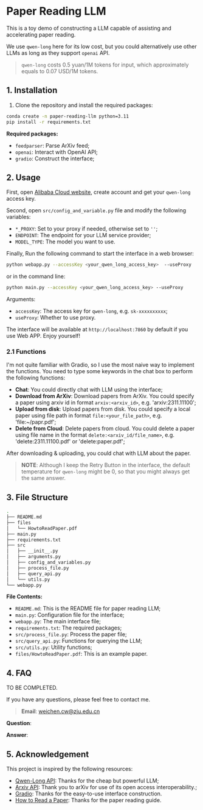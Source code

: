 <!--
 * @Author             : 陈蔚 (weichen.cw@zju.edu.cn)
 * @Date               : 2024-08-14 10:47
 * @Last Modified By   : 陈蔚 (weichen.cw@zju.edu.cn)
 * @Last Modified Date : 2024-08-20 00:58
 * @Description        : This is REAME file for paper reading LLM.
 * -------- 
 * Copyright (c) 2024 Wei Chen. 
-->

# Paper Reading LLM

This is a toy demo of constructing a LLM capable of assisting and accelerating paper reading.

We use `qwen-long` here for its low cost, but you could alternatively use other LLMs as long as they support `openai` API.

> `qwen-long` costs 0.5 yuan/1M tokens for input, which approximately equals to 0.07 USD/1M tokens.

## 1. Installation

1. Clone the repository and install the required packages:


```bash
conda create -n paper-reading-llm python=3.11
pip install -r requirements.txt
```

**Required packages:**
- `feedparser`: Parse ArXiv feed;
- `openai`: Interact with OpenAI API;
- `gradio`: Construct the interface;

## 2. Usage

First, open [Alibaba Cloud website](https://help.aliyun.com/zh/model-studio/developer-reference/qwen-long-api), create account and get your `qwen-long` access key.

Second, open `src/config_and_variable.py` file and modify the following variables:
- `*_PROXY`: Set to your proxy if needed, otherwise set to `''`;
- `ENDPOINT`: The endpoint for your LLM service provider;
- `MODEL_TYPE`: The model you want to use.

Finally, Run the following command to start the interface in a web browser:

```bash
python webapp.py --accessKey <your_qwen_long_access_key>  --useProxy
```

or in the command line:

```bash
python main.py --accessKey <your_qwen_long_access_key> --useProxy
```

Arguments:
- `accessKey`: The access key for `qwen-long`, e.g. `sk-xxxxxxxxxx`;
- `useProxy`: Whether to use proxy.

The interface will be available at `http://localhost:7860` by default if you use Web APP. Enjoy yourself!

### 2.1 Functions

I'm not quite familiar with Gradio, so I use the most naive way to implement the functions. You need to type some keywords in the chat box to perform the following functions:

- **Chat**: You could directly chat with LLM using the interface;
- **Download from ArXiv**: Download papers from ArXiv. You could specify a paper using arxiv id in format `arxiv:<arxiv_id>`, e.g. 'arxiv:2311.11100';
- **Upload from disk**: Upload papers from disk. You could specify a local paper using file path in format `file:<your_file_path>`, e.g. 'file:~/papr.pdf';
- **Delete from Cloud**: Delete papers from cloud. You could delete a paper using file name in the format `delete:<arxiv_id/file_name>`, e.g. 'delete:2311.11100.pdf' or 'delete:paper.pdf';

After downloading & uploading, you could chat with LLM about the paper.

> **NOTE**: Although I keep the Retry Button in the interface, the default temperature for `qwen-long` might be 0, so that you might always get the same answer.

## 3. File Structure

```bash
.
├── README.md
├── files
│   └── HowtoReadPaper.pdf
├── main.py
├── requirements.txt
├── src
│   ├── __init__.py
│   ├── arguments.py
│   ├── config_and_variables.py
│   ├── process_file.py
│   ├── query_api.py
│   └── utils.py
└── webapp.py
```

**File Contents:**
- `README.md`: This is the README file for paper reading LLM;
- `main.py`: Configuration file for the interface;
- `webapp.py`: The main interface file;
- `requirements.txt`: The required packages;
- `src/process_file.py`: Process the paper file;
- `src/query_api.py`: Functions for querying the LLM;
- `src/utils.py`: Utility functions;
- `files/HowtoReadPaper.pdf`: This is an example paper.

## 4. FAQ

TO BE COMPLETED.

If you have any questions, please feel free to contact me.
> **Email**: weichen.cw@zju.edu.cn

**Question**: 

**Answer**: 

## 5. Acknowledgement

This project is inspired by the following resources:
- [Qwen-Long API](https://help.aliyun.com/zh/model-studio/developer-reference/qwen-long-api): Thanks for the cheap but powerful LLM;
- [Arxiv API](https://info.arxiv.org/help/api/index.html): Thank you to arXiv for use of its open access interoperability.;
- [Gradio](https://www.gradio.app/): Thanks for the easy-to-use interface construction.
- [How to Read a Paper](https://www.cs.cmu.edu/~zhihaoj2/papers/HowtoReadPaper.pdf): Thanks for the paper reading guide.
